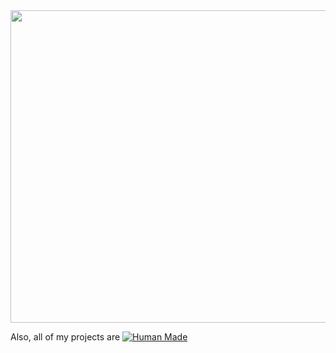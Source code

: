 <div align="center">
    <a href="https://brightshard.dev" target="_blank">
        <img src="https://brightshard.dev/index.svg" width="800" height="500" />
    </a>
</div>

Also, all of my projects are
[![Human Made](https://humanmademark.com/black-logo.png)](https://humanmademark.com)
